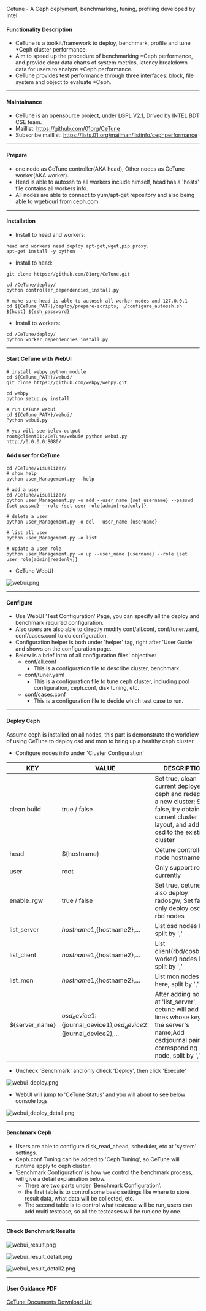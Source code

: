 Cetune - A Ceph deplyment, benchmarking, tuning, profiling developed by Intel

#### Functionality Description
- CeTune is a toolkit/framework to deploy, benchmark, profile and tune *Ceph cluster performance. 
- Aim to speed up the procedure of benchmarking *Ceph performance, and provide clear data charts of system metrics, latency breakdown data for users to analyze *Ceph performance.
- CeTune provides test performance through three interfaces: block, file system and object to evaluate *Ceph.

* * *
#### Maintainance
- CeTune is an opensource project, under LGPL V2.1, Drived by INTEL BDT CSE team.
- Maillist: https://github.com/01org/CeTune
- Subscribe maillist: https://lists.01.org/mailman/listinfo/cephperformance

* * *
#### Prepare
- one node as CeTune controller(AKA head), Other nodes as CeTune worker(AKA worker).
- Head is able to autossh to all workers include himself, head has a 'hosts' file contains all workers info.
- All nodes are able to connect to yum/apt-get repository and also being able to wget/curl from ceph.com.

* * *
#### Installation
- Install to head and workers:

```
head and workers need deploy apt-get,wget,pip proxy.
apt-get install -y python
```

- Install to head:

```
git clone https://github.com/01org/CeTune.git

cd /CeTune/deploy/
python controller_dependencies_install.py

# make sure head is able to autossh all worker nodes and 127.0.0.1
cd ${CeTune_PATH}/deploy/prepare-scripts; ./configure_autossh.sh ${host} ${ssh_password}
```

- Install to workers:

```
cd /CeTune/deploy/
python worker_dependencies_install.py
```

* * *
#### Start CeTune with WebUI

```
# install webpy python module
cd ${CeTune_PATH}/webui/ 
git clone https://github.com/webpy/webpy.git

cd webpy
python setup.py install

# run CeTune webui
cd ${CeTune_PATH}/webui/
Python webui.py

# you will see below output
root@client01:/CeTune/webui# python webui.py
http://0.0.0.0:8080/
```

#### Add user for CeTune

```
cd /CeTune/visualizer/
# show help
python user_Management.py --help

# add a user
cd /CeTune/visualizer/
python user_Management.py -o add --user_name {set username} --passwd {set passwd} --role {set user role[admin|readonly]}

# delete a user
python user_Management.py -o del --user_name {username}

# list all user
python user_Management.py -o list

# update a user role
python user_Management.py -o up --user_name {username} --role {set user role[admin|readonly]}
```

- CeTune WebUI

![webui.png](static/pic/webui.png)

* * *
#### Configure
- Use WebUI 'Test Configuration' Page, you can specify all the deploy and benchmark required configuration.
- Also users are also able to directly modify conf/all.conf, conf/tuner.yaml, conf/cases.conf to do configuration.
- Configuration helper is both under 'helper' tag, right after 'User Guide' and shows on the configuration page.
- Below is a brief intro of all configuration files' objective:
    - conf/all.conf
        - This is a configuration file to describe cluster, benchmark.
    - conf/tuner.yaml
        - This is a configuration file to tune ceph cluster, including pool configuration, ceph.conf, disk tuning, etc.
    - conf/cases.conf
        - This is a configuration file to decide which test case to run.

* * *
#### Deploy Ceph
Assume ceph is installed on all nodes, this part is demonstrate the workflow of using CeTune to deploy osd and mon to bring up a healthy ceph cluster.
- Configure nodes info under 'Cluster Configuration'

| KEY | VALUE | DESCRIPTION |
| --- | ----- | ----------- |
| clean build | true / false | Set true, clean current deployed ceph and redeploy a new cluster; Set false, try obtain current cluster layout, and add new osd to the existing cluster |
| head | ${hostname} | Cetune controller node hostname |
| user | root | Only support root currently |
| enable_rgw | true / false | Set true, cetune will also deploy radosgw; Set false, only deploy osd and rbd nodes |
| list_server | ${hostname1},${hostname2},... | List osd nodes here, split by ',' |
| list_client | ${hostname1},${hostname2},... | List client(rbd/cosbench worker) nodes here, split by ',' |
| list_mon | ${hostname1},${hostname2},... | List mon nodes here, split by ',' |
| ${server_name} | ${osd_device1}:${journal_device1},${osd_device2}:${journal_device2},... | After adding nodes at 'list_server', cetune will add new lines whose key is the server's name;Add osd:journal pair to corresponding node, split by ',' |

- Uncheck 'Benchmark' and only check 'Deploy', then click 'Execute'

![webui_deploy.png](static/pic/webui_deploy.png)

- WebUI will jump to 'CeTune Status' and you will about to see below console logs

![webui_deploy_detail.png](static/pic/webui_deploy_detail.png)


* * *
#### Benchmark Ceph
- Users are able to configure disk_read_ahead, scheduler, etc at 'system' settings.
- Ceph.conf Tuning can be added to 'Ceph Tuning', so CeTune will runtime apply to ceph cluster.
- 'Benchmark Configuration' is how we control the benchmark process, will give a detail explaination below.
    - There are two parts under 'Benchmark Configuration'.
    - the first table is to control some basic settings like where to store result data, what data will be collected, etc.
    - The second table is to control what testcase will be run, users can add multi testcase, so all the testcases will be run one by one.



* * *
#### Check Benchmark Results

![webui_result.png](static/pic/webui_result.png)

![webui_result_detail.png](static/pic/webui_result_detail.png)

![webui_result_detail2.png](static/pic/webui_result_detail2.png)


* * *
#### User Guidance PDF
[CeTune Documents Download Url](https://github.com/01org/CeTune/blob/master/CeTune%20Document.pdf)

